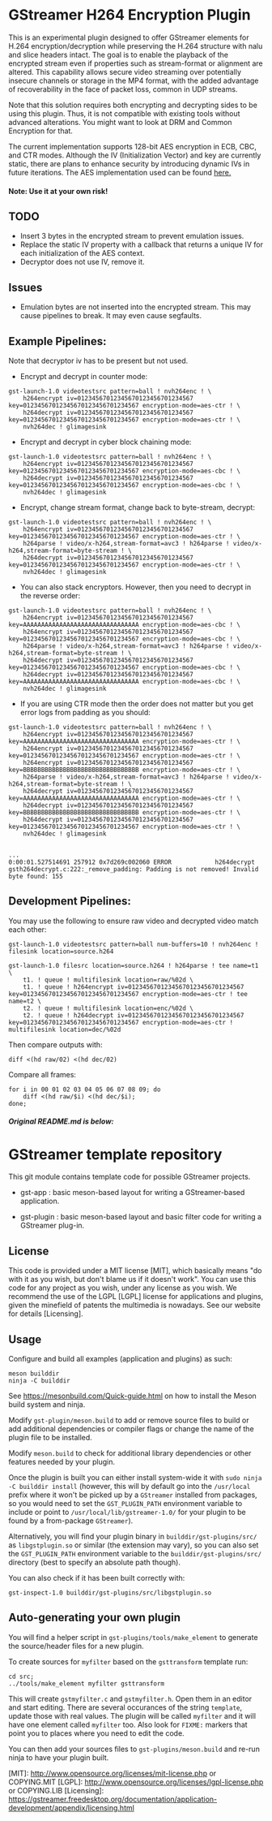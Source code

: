 # GStreamer H264 Encryption Plugin
This is an experimental plugin designed to offer GStreamer elements for H.264 encryption/decryption while preserving the H.264 structure with nalu and slice headers intact.
The goal is to enable the playback of the encrypted stream even if properties such as stream-format or alignment are altered.
This capability allows secure video streaming over potentially insecure channels or storage in the MP4 format, with the added advantage of recoverability in the face of packet loss, common in UDP streams.

Note that this solution requires both encrypting and decrypting sides to be using this plugin. Thus, it is not compatible with existing tools without advanced alterations. You might want to look at DRM and Common Encryption for that.

The current implementation supports 128-bit AES encryption in ECB, CBC, and CTR modes. Although the IV (Initialization Vector) and key are currently static, there are plans to enhance security by introducing dynamic IVs in future iterations. The AES implementation used can be found [here.](https://github.com/kokke/tiny-AES-c/tree/master "Tiny AES C")

#### Note: Use it at your own risk!

## TODO
- Insert 3 bytes in the encrypted stream to prevent emulation issues.
- Replace the static IV property with a callback that returns a unique IV for each initialization of the AES context.
- Decryptor does not use IV, remove it.

## Issues
- Emulation bytes are not inserted into the encrypted stream. This may cause pipelines to break. It may even cause segfaults.

## Example Pipelines:
Note that decryptor iv has to be present but not used.

- Encrypt and decrypt in counter mode:
```
gst-launch-1.0 videotestsrc pattern=ball ! nvh264enc ! \
    h264encrypt iv=01234567012345670123456701234567 key=01234567012345670123456701234567 encryption-mode=aes-ctr ! \
    h264decrypt iv=01234567012345670123456701234567 key=01234567012345670123456701234567 encryption-mode=aes-ctr ! \
    nvh264dec ! glimagesink
```
- Encrypt and decrypt in cyber block chaining mode:
```
gst-launch-1.0 videotestsrc pattern=ball ! nvh264enc ! \
    h264encrypt iv=01234567012345670123456701234567 key=01234567012345670123456701234567 encryption-mode=aes-cbc ! \
    h264decrypt iv=01234567012345670123456701234567 key=01234567012345670123456701234567 encryption-mode=aes-cbc ! \
    nvh264dec ! glimagesink
```
- Encrypt, change stream format, change back to byte-stream, decrypt:
```
gst-launch-1.0 videotestsrc pattern=ball ! nvh264enc ! \
    h264encrypt iv=01234567012345670123456701234567 key=01234567012345670123456701234567 encryption-mode=aes-ctr ! \
    h264parse ! video/x-h264,stream-format=avc3 ! h264parse ! video/x-h264,stream-format=byte-stream ! \
    h264decrypt iv=01234567012345670123456701234567 key=01234567012345670123456701234567 encryption-mode=aes-ctr ! \
    nvh264dec ! glimagesink
```
- You can also stack encryptors. However, then you need to decrypt in the reverse order:
```
gst-launch-1.0 videotestsrc pattern=ball ! nvh264enc ! \
    h264encrypt iv=01234567012345670123456701234567 key=AAAAAAAAAAAAAAAAAAAAAAAAAAAAAAAA encryption-mode=aes-cbc ! \
    h264encrypt iv=01234567012345670123456701234567 key=01234567012345670123456701234567 encryption-mode=aes-cbc ! \
    h264parse ! video/x-h264,stream-format=avc3 ! h264parse ! video/x-h264,stream-format=byte-stream ! \
    h264decrypt iv=01234567012345670123456701234567 key=01234567012345670123456701234567 encryption-mode=aes-cbc ! \
    h264decrypt iv=01234567012345670123456701234567 key=AAAAAAAAAAAAAAAAAAAAAAAAAAAAAAAA encryption-mode=aes-cbc ! \
    nvh264dec ! glimagesink
```
- If you are using CTR mode then the order does not matter but you get error logs from padding as you should:
```
gst-launch-1.0 videotestsrc pattern=ball ! nvh264enc ! \
    h264encrypt iv=01234567012345670123456701234567 key=AAAAAAAAAAAAAAAAAAAAAAAAAAAAAAAA encryption-mode=aes-ctr ! \
    h264encrypt iv=01234567012345670123456701234567 key=01234567012345670123456701234567 encryption-mode=aes-ctr ! \
    h264encrypt iv=01234567012345670123456701234567 key=BBBBBBBBBBBBBBBBBBBBBBBBBBBBBBBB encryption-mode=aes-ctr ! \
    h264parse ! video/x-h264,stream-format=avc3 ! h264parse ! video/x-h264,stream-format=byte-stream ! \
    h264decrypt iv=01234567012345670123456701234567 key=AAAAAAAAAAAAAAAAAAAAAAAAAAAAAAAA encryption-mode=aes-ctr ! \
    h264decrypt iv=01234567012345670123456701234567 key=BBBBBBBBBBBBBBBBBBBBBBBBBBBBBBBB encryption-mode=aes-ctr ! \
    h264decrypt iv=01234567012345670123456701234567 key=01234567012345670123456701234567 encryption-mode=aes-ctr ! \
    nvh264dec ! glimagesink


...
0:00:01.527514691 257912 0x7d269c002060 ERROR            h264decrypt gsth264decrypt.c:222:_remove_padding: Padding is not removed! Invalid byte found: 155
```
## Development Pipelines:
You may use the following to ensure raw video and decrypted video match each other:


```
gst-launch-1.0 videotestsrc pattern=ball num-buffers=10 ! nvh264enc ! filesink location=source.h264

gst-launch-1.0 filesrc location=source.h264 ! h264parse ! tee name=t1 \
    t1. ! queue ! multifilesink location=raw/%02d \
    t1. ! queue ! h264encrypt iv=01234567012345670123456701234567 key=01234567012345670123456701234567 encryption-mode=aes-ctr ! tee name=t2 \
    t2. ! queue ! multifilesink location=enc/%02d \
    t2. ! queue ! h264decrypt iv=01234567012345670123456701234567 key=01234567012345670123456701234567 encryption-mode=aes-ctr ! multifilesink location=dec/%02d
```
Then compare outputs with:
```
diff <(hd raw/02) <(hd dec/02)
```
Compare all frames:
```
for i in 00 01 02 03 04 05 06 07 08 09; do
    diff <(hd raw/$i) <(hd dec/$i);
done;
```
#### *Original README.md is below:*

# GStreamer template repository

This git module contains template code for possible GStreamer projects.

* gst-app :
  basic meson-based layout for writing a GStreamer-based application.

* gst-plugin :
  basic meson-based layout and basic filter code for writing a GStreamer plug-in.

## License

This code is provided under a MIT license [MIT], which basically means "do
with it as you wish, but don't blame us if it doesn't work". You can use
this code for any project as you wish, under any license as you wish. We
recommend the use of the LGPL [LGPL] license for applications and plugins,
given the minefield of patents the multimedia is nowadays. See our website
for details [Licensing].

## Usage

Configure and build all examples (application and plugins) as such:

    meson builddir
    ninja -C builddir

See <https://mesonbuild.com/Quick-guide.html> on how to install the Meson
build system and ninja.

Modify `gst-plugin/meson.build` to add or remove source files to build or
add additional dependencies or compiler flags or change the name of the
plugin file to be installed.

Modify `meson.build` to check for additional library dependencies
or other features needed by your plugin.

Once the plugin is built you can either install system-wide it with `sudo ninja
-C builddir install` (however, this will by default go into the `/usr/local`
prefix where it won't be picked up by a `GStreamer` installed from packages, so
you would need to set the `GST_PLUGIN_PATH` environment variable to include or
point to `/usr/local/lib/gstreamer-1.0/` for your plugin to be found by a
from-package `GStreamer`).

Alternatively, you will find your plugin binary in `builddir/gst-plugins/src/`
as `libgstplugin.so` or similar (the extension may vary), so you can also set
the `GST_PLUGIN_PATH` environment variable to the `builddir/gst-plugins/src/`
directory (best to specify an absolute path though).

You can also check if it has been built correctly with:

    gst-inspect-1.0 builddir/gst-plugins/src/libgstplugin.so

## Auto-generating your own plugin

You will find a helper script in `gst-plugins/tools/make_element` to generate
the source/header files for a new plugin.

To create sources for `myfilter` based on the `gsttransform` template run:

``` shell
cd src;
../tools/make_element myfilter gsttransform
```

This will create `gstmyfilter.c` and `gstmyfilter.h`. Open them in an editor and
start editing. There are several occurances of the string `template`, update
those with real values. The plugin will be called `myfilter` and it will have
one element called `myfilter` too. Also look for `FIXME:` markers that point you
to places where you need to edit the code.

You can then add your sources files to `gst-plugins/meson.build` and re-run
ninja to have your plugin built.


[MIT]: http://www.opensource.org/licenses/mit-license.php or COPYING.MIT
[LGPL]: http://www.opensource.org/licenses/lgpl-license.php or COPYING.LIB
[Licensing]: https://gstreamer.freedesktop.org/documentation/application-development/appendix/licensing.html
